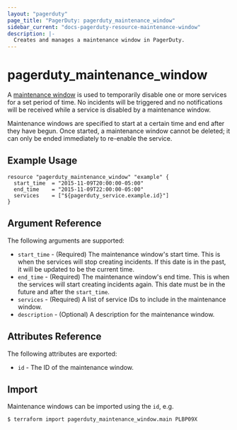 ```yaml
---
layout: "pagerduty"
page_title: "PagerDuty: pagerduty_maintenance_window"
sidebar_current: "docs-pagerduty-resource-maintenance-window"
description: |-
  Creates and manages a maintenance window in PagerDuty.
---
```


# pagerduty_maintenance_window

A [maintenance window](https://v2.developer.pagerduty.com/v2/page/api-reference#!/Maintenance_Windows/get_maintenance_windows) is used to temporarily disable one or more services for a set period of time. No incidents will be triggered and no notifications will be received while a service is disabled by a maintenance window.

Maintenance windows are specified to start at a certain time and end after they have begun. Once started, a maintenance window cannot be deleted; it can only be ended immediately to re-enable the service.


## Example Usage

```hcl
resource "pagerduty_maintenance_window" "example" {
  start_time  = "2015-11-09T20:00:00-05:00"
  end_time    = "2015-11-09T22:00:00-05:00"
  services    = ["${pagerduty_service.example.id}"]
}
```

## Argument Reference

The following arguments are supported:

  * `start_time`  - (Required) The maintenance window's start time. This is when the services will stop creating incidents. If this date is in the past, it will be updated to be the current time.
  * `end_time`    - (Required) The maintenance window's end time. This is when the services will start creating incidents again. This date must be in the future and after the `start_time`.
  * `services`    - (Required) A list of service IDs to include in the maintenance window.
  * `description` - (Optional) A description for the maintenance window.

## Attributes Reference

The following attributes are exported:

  * `id` - The ID of the maintenance window.


## Import

Maintenance windows can be imported using the `id`, e.g.

```
$ terraform import pagerduty_maintenance_window.main PLBP09X
```
